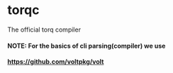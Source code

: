 # torqc
The official torq  compiler



#### NOTE: For the basics of cli parsing(compiler) we use 
#### https://github.com/voltpkg/volt